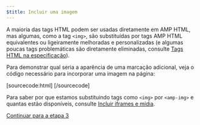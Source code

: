 ```yaml
---
$title: Incluir uma imagem
---
```


A maioria das tags HTML podem ser usadas diretamente em AMP HTML, mas algumas, como a tag `<img>`, são substituídas por tags AMP HTML equivalentes ou ligeiramente melhoradas e personalizadas (e algumas poucas tags problemáticas são diretamente eliminadas, consulte [Tags HTML na especificação](https://github.com/ampproject/amphtml/blob/master/spec/amp-html-format.md)).

Para demonstrar qual seria a aparência de uma marcação adicional, veja o código necessário para incorporar uma imagem na página:

[sourcecode:html]
<amp-img src="welcome.jpg" alt="Welcome" height="400" width="800"></amp-img>
[/sourcecode]

Para saber por que estamos substituindo tags como `<img>` por `<amp-img>` e quantas estão disponíveis, consulte [Incluir iframes e mídia](/docs/guides/amp_replacements.html).

<a class="go-button button" href="/pt_br/docs/get_started/general/create/presentation_layout.html">Continuar para a etapa 3</a>
